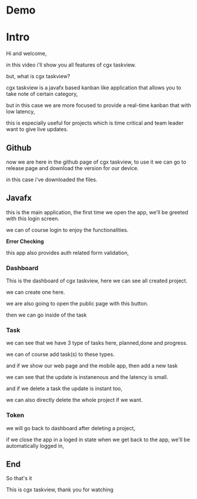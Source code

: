 # Demo

# Intro

Hi and welcome,

in this video i'll show you all features of cgx taskview.

but, what is cgx taskview?

cgx taskview is a javafx based kanban like application that allows you to take note of certain category,

but in this case we are more focused to provide a real-time kanban that with low latency,

this is especially useful for projects which is time critical and team leader want to give live updates.

## Github

now we are here in the github page of cgx taskview, to use it we can go to release page and download the version for our device.

in this case i've downloaded the files.

## Javafx

this is the main application, the first time we open the app, we'll be greeted with this login screen.

we can of course login to enjoy the functionalities.

**Error Checking**

this app also provides auth related form validation,

### Dashboard

This is the dashboard of cgx taskview, here we can see all created project.

we can create one here.

we are also going to open the public page with this button.

then we can go inside of the task

### Task

we can see that we have 3 type of tasks here, planned,done and progress.

we can of course add task(s) to these types.

and if we show our web page and the mobile app, then add a new task

we can see that the update is instanenous and the latency is small.

and if we delete a task the update is instant too,

we can also directly delete the whole project if we want.

### Token

we will go back to dashboard after deleting a project,

if we close the app in a loged in state when we get back to the app, we'll be automatically logged in,

## End

So that's it

This is cgx taskview, thank you for watching

